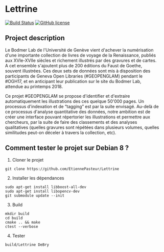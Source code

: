 # Lettrine
[![Build Status](https://travis-ci.org/EtiennePasteur/Lettrine.svg?branch=master)](https://travis-ci.org/EtiennePasteur/Lettrine) [![GitHub license](https://img.shields.io/badge/license-MIT-lightgrey.svg)](https://raw.githubusercontent.com/EtiennePasteur/Lettrine/master/LICENSE)
## Project description
Le Bodmer Lab de l'Université de Genève vient d'achever la numérisation d'une importante collection de livres de voyage de la Renaissance, publiés aux XVIe-XVIIe siècles et richement illustrés par des gravures et de cartes. A cet ensemble s'ajoutent plus de 200 éditions du Faust de Goethe, souvent illustrées. Ces deux sets de données sont mis à disposition des participants de Geneva Open Libraries (#GEOPENGLAM) pendant le #OGH17, et en anticipant leur publication sur le site du Bodmer Lab, attendue au printemps 2018.

Ce projet #GEOPENGLAM se propose d'identifier et d'extraire automatiquement les illustrations des ces quelque 50'000 pages. Un processus d'indexation et de “tagging” est par la suite envisagé. Au-delà de ce processus d'analyse quantitative des données, notre ambition est de créer une interface pouvant répertorier les illustrations et permettre aux chercheurs, par la suite de faire des classements et des analyses qualitatives (quelles gravures sont répétées dans plusieurs volumes, quelles similitudes peut-on déceler à travers la collection, etc).

## Comment tester le projet sur Debian 8 ?
1. Cloner le projet
```
git clone https://github.com/EtiennePasteur/Lettrine
```
2. Installer les dépendances
```
sudo apt-get install libboost-all-dev
sudo apt-get install libopencv-dev
git submodule update --init
```
3. Build
```
mkdir build
cd build
cmake .. && make
ctest --verbose
```
4. Tester
```
build/Lettrine DeBry
```


